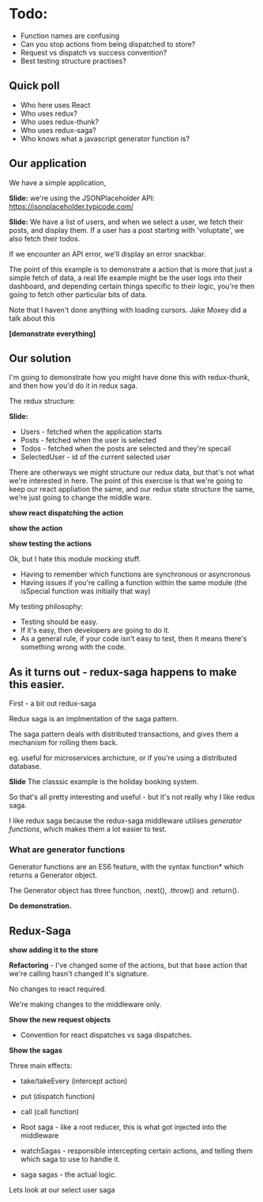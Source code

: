 # Todo: 

- Function names are confusing
- Can you stop actions from being dispatched to store? 
- Request vs dispatch vs success convention? 
- Best testing structure practises? 



## Quick poll

- Who here uses React
- Who uses redux? 
- Who uses redux-thunk?
- Who uses redux-saga?
- Who knows what a javascript generator function is? 

## Our application 

We have a simple application, 

**Slide:** we're using the JSONPlaceholder API: https://jsonplaceholder.typicode.com/


**Slide:** We have a list of users, and when we select a user, we fetch their posts, and display them. 
If a user has a post starting with 'voluptate', we also fetch their todos. 

If we encounter an API error, we'll display an error snackbar. 

The point of this example is to demonstrate a action that is more that just a simple fetch of data, a real life example might be the user logs into their dashboard, and depending certain things specific to their logic, you're then going to fetch other particular bits of data. 

Note that I haven't done anything with loading cursors. Jake Moxey did a talk about this 

**\[demonstrate everything\]**

## Our solution

I'm going to demonstrate how you might have done this with redux-thunk, and then how you'd do it in redux saga. 

The redux structure: 

**Slide:**

- Users - fetched when the application starts
- Posts - fetched when the user is selected
- Todos - fetched when the posts are selected and they're specail
- SelectedUser - id of the current selected user

There are otherways we might structure our redux data, but that's not what we're interested in here. The point of this exercise is that we're going to keep our react appliation the same, and our redux state structure the same, we're just going to change the middle ware. 

**show react dispatching the action**

**show the action**

**show testing the actions**

Ok, but I hate this module mocking stuff. 
- Having to remember which functions are synchronous or asyncronous
- Having issues if you're calling a function within the same module (the isSpecial function was initially that way)

My testing philosophy: 
- Testing should be easy. 
- If it's easy, then developers are going to do it. 
- As a general rule, if your code isn't easy to test, then it means there's something wrong with the code. 

## As it turns out - redux-saga happens to make this easier. 

First - a bit out redux-saga

Redux saga is an implmentation of the saga pattern. 

The saga pattern deals with distributed transactions, and gives them a mechanism for rolling them back. 

eg. useful for microservices archicture, or if you're using a distributed database. 

**Slide** The classsic example is the holiday booking system. 

So that's all pretty interesting and useful - but it's not really why I like redux saga. 

I like redux saga because the redux-saga middleware utilises *generator functions*, which makes them a lot easier to test. 


### What are generator functions 

Generator functions are an ES6 feature, with the syntax function* which returns a Generator object. 

The Generator object has three function, .next(), .throw() and .return(). 

**Do demonstration.**


## Redux-Saga

**show adding it to the store**

**Refactoring** - I've changed some of the actions, but that base action that we're calling hasn't changed it's signature. 

No changes to react required.

We're making changes to the middleware only. 


**Show the new request objects**

- Convention for react dispatches vs saga dispatches. 


**Show the sagas**

Three main effects: 

- take/takeEvery (intercept action)
- put (dispatch function)
- call (call function)

- Root saga - like a root reducer, this is what got injected into the middleware
- watchSagas - responsible intercepting certain actions, and telling them which saga to use to handle it. 

- saga sagas - the actual logic. 

Lets look at our select user saga 




